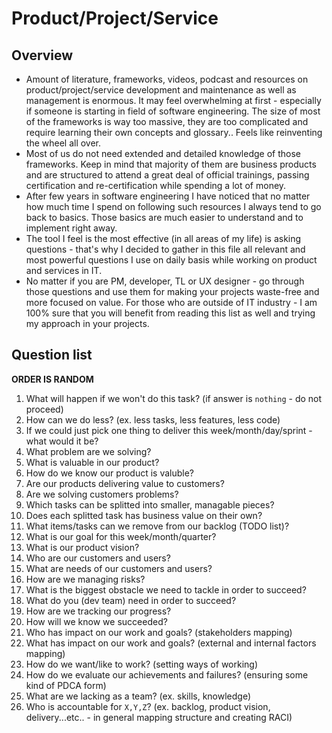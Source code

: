 
# Product/Project/Service
## Overview
- Amount of literature, frameworks, videos, podcast and resources on product/project/service development and maintenance as well as management is enormous. It may feel overwhelming at first - especially if someone is starting in field of software engineering. The size of most of the frameworks is way too massive, they are too complicated and require learning their own concepts and glossary.. Feels like reinventing the wheel all over.
- Most of us do not need extended and detailed knowledge of those frameworks. Keep in mind that majority of them are business products and are structured to attend a great deal of official trainings, passing certification and re-certification while spending a lot of money.  
- After few years in software engineering I have noticed that no matter how much time I spend on following such resources I always tend to go back to basics. Those basics are much easier to understand and to implement right away.  
- The tool I feel is the most effective (in all areas of my life) is asking questions - that's why I decided to gather in this file all relevant and most powerful questions I use on daily basis while working on product and services in IT.
- No matter if you are PM, developer, TL or UX designer - go through those questions and use them for making your projects waste-free and more focused on value. 
For those who are outside of IT industry - I am 100% sure that you will benefit from reading this list as well and trying my approach in your projects.
## Question list
**ORDER IS RANDOM**
1. What will happen if we won't do this task? (if answer is `nothing` - do not proceed)
2. How can we do less? (ex. less tasks, less features, less code)
3. If we could just pick one thing to deliver this week/month/day/sprint - what would it be?
4. What problem are we solving?
5. What is valuable in our product?
6. How do we know our product is valuble?
7. Are our products delivering value to customers?
8. Are we solving customers problems?
9. Which tasks can be splitted into smaller, managable pieces?
10. Does each splitted task has business value on their own?
11. What items/tasks can we remove from our backlog (TODO list)?
12. What is our goal for this week/month/quarter?
13. What is our product vision?
14. Who are our customers and users? 
15. What are needs of our customers and users?
16. How are we managing risks?
17. What is the biggest obstacle we need to tackle in order to succeed?
18. What do you (dev team) need in order to succeed?
19. How are we tracking our progress?
20. How will we know we succeeded?
21. Who has impact on our work and goals? (stakeholders mapping)
22. What has impact on our work and goals? (external and internal factors mapping)
23. How do we want/like to work? (setting ways of working)
24. How do we evaluate our achievements and failures? (ensuring some kind of PDCA form)
25. What are we lacking as a team? (ex. skills, knowledge)
26. Who is accountable for `X,Y,Z`? (ex. backlog, product vision, delivery...etc.. - in general mapping structure and creating RACI)






